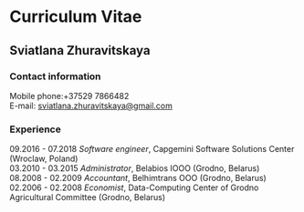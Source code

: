 # Curriculum Vitae #
## Sviatlana Zhuravitskaya #
### Contact information ###
Mobile phone:+37529 7866482  
E-mail: sviatlana.zhuravitskaya@gmail.com
### Experience ###
09.2016 - 07.2018 *Software engineer*, Capgemini Software Solutions Center (Wroclaw, Poland)  
03.2010 - 03.2015 *Administrator*, Belabios IOOO (Grodno, Belarus)  
08.2008 - 02.2009 *Accountant*, Belhimtrans OOO (Grodno, Belarus)  
02.2006 - 02.2008 *Economist*, Data-Computing Center of Grodno Agricultural Committee (Grodno,
Belarus)  
